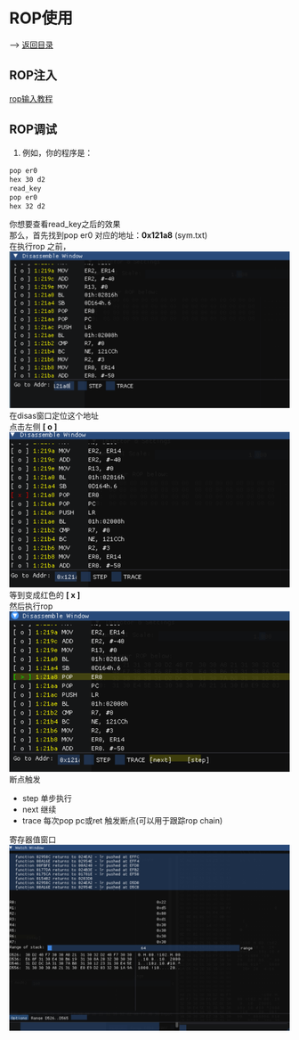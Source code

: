 # ROP使用
--> [返回目录](../README.md)

## ROP注入
[rop输入教程](../README.md)

## ROP调试

1. 例如，你的程序是：
```
pop er0
hex 30 d2
read_key 
pop er0
hex 32 d2 
```
你想要查看read_key之后的效果  
那么，首先找到pop er0 对应的地址：**0x121a8** (sym.txt)  
在执行rop 之前，
![](./rop_1.png)
在disas窗口定位这个地址  
点击左侧 **[ o ]**
![](rop_2.png)
等到变成红色的 **[ x ]**  
然后执行rop
![](rop_3.png)
断点触发  
- step 单步执行
- next 继续
- trace 每次pop pc或ret 触发断点(可以用于跟踪rop chain)  

寄存器值窗口
![](rop_4.png)